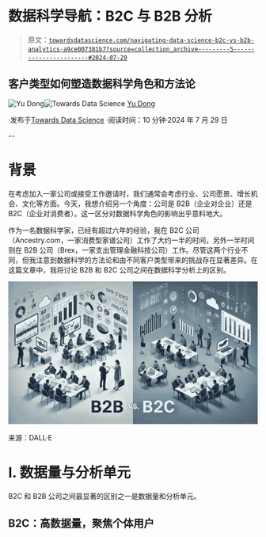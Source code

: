 # 数据科学导航：B2C 与 B2B 分析

> 原文：[`towardsdatascience.com/navigating-data-science-b2c-vs-b2b-analytics-a9ce007381b7?source=collection_archive---------5-----------------------#2024-07-29`](https://towardsdatascience.com/navigating-data-science-b2c-vs-b2b-analytics-a9ce007381b7?source=collection_archive---------5-----------------------#2024-07-29)

## 客户类型如何塑造数据科学角色和方法论

[](https://ydong029.medium.com/?source=post_page---byline--a9ce007381b7--------------------------------)![Yu Dong](https://ydong029.medium.com/?source=post_page---byline--a9ce007381b7--------------------------------)[](https://towardsdatascience.com/?source=post_page---byline--a9ce007381b7--------------------------------)![Towards Data Science](https://towardsdatascience.com/?source=post_page---byline--a9ce007381b7--------------------------------) [Yu Dong](https://ydong029.medium.com/?source=post_page---byline--a9ce007381b7--------------------------------)

·发布于[Towards Data Science](https://towardsdatascience.com/?source=post_page---byline--a9ce007381b7--------------------------------) ·阅读时间：10 分钟·2024 年 7 月 29 日

--

# 背景

在考虑加入一家公司或接受工作邀请时，我们通常会考虑行业、公司愿景、增长机会、文化等方面。今天，我想介绍另一个角度：公司是 B2B（企业对企业）还是 B2C（企业对消费者）。这一区分对数据科学角色的影响出乎意料地大。

作为一名数据科学家，已经有超过六年的经验，我在 B2C 公司（Ancestry.com，一家消费型家谱公司）工作了大约一半的时间，另外一半时间则在 B2B 公司（Brex，一家支出管理金融科技公司）工作。尽管这两个行业不同，但我注意到数据科学的方法论和由不同客户类型带来的挑战存在显著差异。在这篇文章中，我将讨论 B2B 和 B2C 公司之间在数据科学分析上的区别。

![](img/df5ae7d264fc5fe17c5370b7da07ca8f.png)

来源：DALL·E

# I. 数据量与分析单元

B2C 和 B2B 公司之间最显著的区别之一是数据量和分析单元。

## B2C：高数据量，聚焦个体用户
